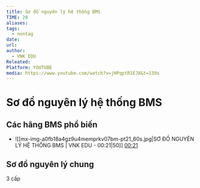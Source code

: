 ```yaml
---
title: Sơ đồ nguyên lý hệ thống BMS
TIME: 20
aliases:
tags:
  - nontag
date:
url:
author:
  - VNK EDU
Releated:
Platform: YOUTUBE
media: https://www.youtube.com/watch?v=jHPqptR1EJ8&t=139s
---
```


# Sơ đồ nguyên lý hệ thống BMS

## Các hãng BMS phổ biến 


- ![[mx-img-a0fb18a4gz9u4memprkv07bm-pt21_60s.jpg|SƠ ĐỒ NGUYÊN LÝ HỆ THỐNG BMS | VNK EDU - 00:21|50]] [00:21](https://www.youtube.com/watch?v=jHPqptR1EJ8#t=00:21.60) 
## Sơ đồ nguyên lý chung

3 cấp
